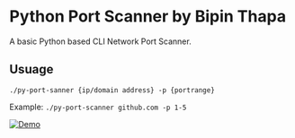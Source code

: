 # Python Port Scanner by Bipin Thapa
A basic Python based CLI Network Port Scanner.

## Usuage

``./py-port-sanner {ip/domain address} -p {portrange}``

Example: ```./py-port-scanner github.com -p 1-5```

[![Demo](https://imgur.com/Y9y992G.png)](https://imgur.com/Y9y992G.png)
